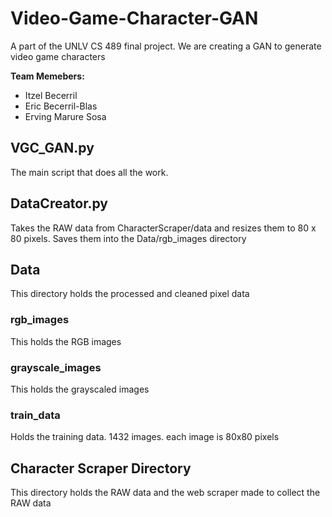 # Video-Game-Character-GAN
A part of the UNLV CS 489 final project. We are creating a GAN to generate video game
characters

**Team Memebers:** <br/> 
- Itzel Becerril 
- Eric Becerril-Blas
- Erving Marure Sosa

## VGC_GAN.py
The main script that does all the work.

## DataCreator.py
Takes the RAW data from CharacterScraper/data and resizes them to 80 x 80 pixels. Saves them into the Data/rgb_images directory

## Data
This directory holds the processed and cleaned pixel data
### rgb_images
This holds the RGB images

### grayscale_images
This holds the grayscaled images 

### train_data
Holds the training data. 1432 images. each image is 80x80 pixels

## Character Scraper Directory
This directory holds the RAW data and the web scraper made to collect the RAW data
